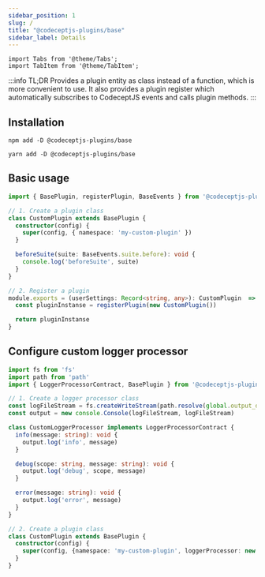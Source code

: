 ```yaml
---
sidebar_position: 1
slug: /
title: "@codeceptjs-plugins/base"
sidebar_label: Details
---
```


```mdx-code-block
import Tabs from '@theme/Tabs';
import TabItem from '@theme/TabItem';
```

:::info TL;DR
Provides a plugin entity as class instead of a function, which is more convenient to use.
It also provides a plugin register which automatically subscribes to CodeceptJS events and calls plugin methods.
:::

## Installation
<Tabs groupId="package-manager">
<TabItem value="npm">

```shell
npm add -D @codeceptjs-plugins/base
```

</TabItem>
<TabItem value="yarn">

```shell
yarn add -D @codeceptjs-plugins/base
```

</TabItem>
</Tabs>

## Basic usage

```typescript
import { BasePlugin, registerPlugin, BaseEvents } from '@codeceptjs-plugins/base'

// 1. Create a plugin class
class CustomPlugin extends BasePlugin {
  constructor(config) {
    super(config, { namespace: 'my-custom-plugin' })
  }

  beforeSuite(suite: BaseEvents.suite.before): void {
    console.log('beforeSuite', suite)
  }
}

// 2. Register a plugin
module.exports = (userSettings: Record<string, any>): CustomPlugin  => {
  const pluginInstanse = registerPlugin(new CustomPlugin())

  return pluginInstanse
}
```

## Configure custom logger processor

```typescript
import fs from 'fs'
import path from 'path'
import { LoggerProcessorContract, BasePlugin } from '@codeceptjs-plugins/base'

// 1. Create a logger processor class
const logFileStream = fs.createWriteStream(path.resolve(global.output_dir, 'custom.log'))
const output = new console.Console(logFileStream, logFileStream)

class CustomLoggerProcessor implements LoggerProcessorContract {
  info(message: string): void {
    output.log('info', message)
  }

  debug(scope: string, message: string): void {
    output.log('debug', scope, message)
  }

  error(message: string): void {
    output.log('error', message)
  }
}

// 2. Create a plugin class
class CustomPlugin extends BasePlugin {
  constructor(config) {
    super(config, {namespace: 'my-custom-plugin', loggerProcessor: new CustomLoggerProcessor()})
  }
}
```
